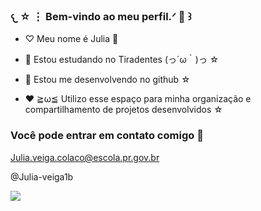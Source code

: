 ### 𐔌 ☆ ⋮ Bem-vindo ao meu perfil.ᐟ 🍭 ꒱

- ♡ Meu nome é Julia 🎀

- 🌸 Estou estudando no Tiradentes (っ´ω｀)っ ☆
- 🍡 Estou me desenvolvendo no github ☆
- ❤️ ≧ω≦ Utilizo esse espaço para minha organização e compartilhamento de projetos desenvolvidos ☆

### Você pode entrar em contato comigo 💬

Julia.veiga.colaco@escola.pr.gov.br

@Julia-veiga1b


![](https://tenor.com/pt-BR/view/alucard-meme-romania-gif-22918347)
